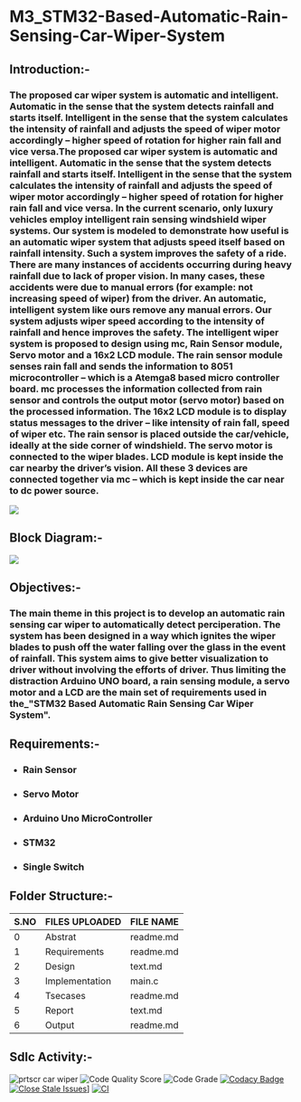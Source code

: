 # M3_STM32-Based-Automatic-Rain-Sensing-Car-Wiper-System

## Introduction:-
### The proposed car wiper system is automatic and intelligent. Automatic in the sense that the system detects rainfall and starts itself. Intelligent in the sense that the system calculates the intensity of rainfall and adjusts the speed of wiper motor accordingly – higher speed of rotation for higher rain fall and vice versa.The proposed car wiper system is automatic and intelligent. Automatic in the sense that the system detects rainfall and starts itself. Intelligent in the sense that the system calculates the intensity of rainfall and adjusts the speed of wiper motor accordingly – higher speed of rotation for higher rain fall and vice versa. In the current scenario, only luxury vehicles employ intelligent rain sensing windshield wiper systems. Our system is modeled to demonstrate how useful is an automatic wiper system that adjusts speed itself based on rainfall intensity. Such a system improves the safety of a ride. There are many instances of accidents occurring during heavy rainfall due to lack of proper vision. In many cases, these accidents were due to manual errors (for example: not increasing speed of wiper) from the driver. An automatic, intelligent system like ours remove any manual errors. Our system adjusts wiper speed according to the intensity of rainfall and hence improves the safety. The intelligent wiper system is proposed to design using mc, Rain Sensor module, Servo motor and a 16x2 LCD module. The rain sensor module senses rain fall and sends the information to 8051 microcontroller – which is a Atemga8 based micro controller board. mc processes the information collected from rain sensor and controls the output motor (servo motor) based on the processed information. The 16x2 LCD module is to display status messages to the driver – like intensity of rain fall, speed of wiper etc. The rain sensor is placed outside the car/vehicle, ideally at the side corner of windshield. The servo motor is connected to the wiper blades. LCD module is kept inside the car nearby the driver’s vision. All these 3 devices are connected together via mc – which is kept inside the car near to dc power source.

![](https://s3.amazonaws.com/assets.knowyourparts.com/app/uploads/2013/07/926942wipersrai_00000046668.jpg)

## Block Diagram:-

![](https://nevonprojects.com/wp-content/uploads/2015/08/Rain-Sensing-Automatic-Car-Wiper-block.png)

## Objectives:-

### The main theme in this project is to develop an automatic rain sensing car wiper to automatically detect perciperation. The system has been designed in a way which ignites the wiper blades to push off the water falling over the glass in the event of rainfall. This system aims to give better visualization to driver without involving the efforts of driver. Thus limiting the distraction Arduino UNO board, a rain sensing module, a servo motor and a LCD are the main set of requirements used in the_"STM32 Based Automatic Rain Sensing Car Wiper System".

## Requirements:-
* ###  Rain Sensor
* ###  Servo Motor
* ###  Arduino Uno MicroController
* ###  STM32
* ### Single Switch

## Folder Structure:-
|S.NO|FILES UPLOADED|FILE NAME|
|----|--------------|---------|
|0|Abstrat|readme.md|
|1|Requirements|readme.md|
|2|Design|text.md|
|3|Implementation|main.c|
|4|Tsecases|readme.md|
|5|Report|text.md|
|6|Output|readme.md|

## Sdlc Activity:-
![prtscr car  wiper](https://user-images.githubusercontent.com/101544562/168419021-93cebdd9-d791-4f46-a761-27635c921739.png)
![Code Quality Score](https://api.codiga.io/project/33305/score/svg)
![Code Grade](https://api.codiga.io/project/33305/status/svg)
[![Codacy Badge](https://app.codacy.com/project/badge/Grade/7e8e461f566f44cd8b3c0f999211fdbe)](https://www.codacy.com/gh/NagaveniGowthakatla/M3_Automatic-Rain-Sensing-Car-Wiper-System/dashboard?utm_source=github.com&amp;utm_medium=referral&amp;utm_content=NagaveniGowthakatla/M3_Automatic-Rain-Sensing-Car-Wiper-System&amp;utm_campaign=Badge_Grade)
[![Close Stale Issues](https://github.com/NagaveniGowthakatla/M3_Automatic-Rain-Sensing-Car-Wiper-System/actions/workflows/Close%20Stale%20Issues.yml/badge.svg)](https://github.com/NagaveniGowthakatla/M3_Automatic-Rain-Sensing-Car-Wiper-System/actions/workflows/Close%20Stale%20Issues.yml)]
[![CI](https://github.com/NagaveniGowthakatla/M3_Automatic-Rain-Sensing-Car-Wiper-System/actions/workflows/CI.yml/badge.svg)](https://github.com/NagaveniGowthakatla/M3_Automatic-Rain-Sensing-Car-Wiper-System/actions/workflows/CI.yml)



